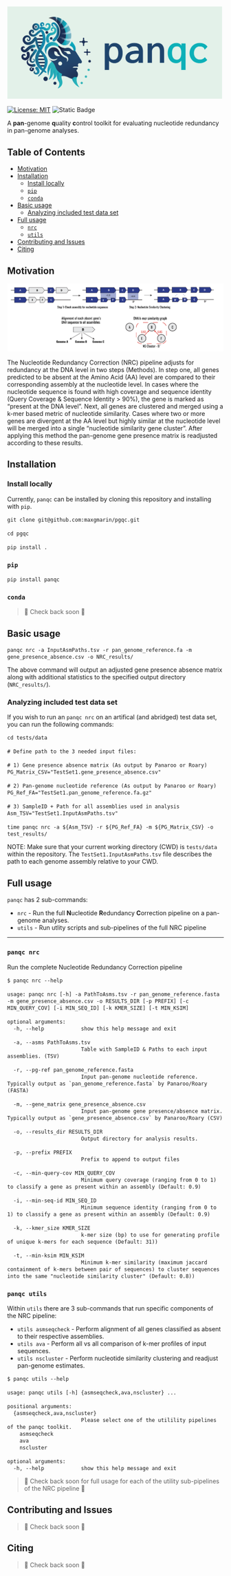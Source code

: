 <img width="500" src="https://github.com/maxgmarin/panqc/raw/main/Images/panqc.logo.png" alt="panqc logo">

[![License: MIT](https://img.shields.io/badge/License-MIT-yellow.svg)](https://opensource.org/licenses/MIT)
![Static Badge](https://img.shields.io/badge/language-Python_3-blue)
<!---[![Build Status]()]()
[![github release version]()]()
[![DOI]()]()
--->

A **pan**-genome **q**uality **c**ontrol toolkit for evaluating nucleotide redundancy in pan-genome analyses. 

<!---
> TBD Reference
--->

[TOC]: #
## Table of Contents
- [Motivation](#motivation)
- [Installation](#installation)
  - [Install locally](#install-locally)
  - [`pip`](#pip)
  - [`conda`](#conda)
- [Basic usage](#basic-usage)
  - [Analyzing included test data set](#analyzing-included-test-data-set)
- [Full usage](#full-usage)
  - [`nrc`](#panqc-nrc)
  - [`utils`](#panqc-utils)
- [Contributing and Issues](#contributing-and-issues)
- [Citing](#citing)


## Motivation
![PanQC_NRC_Diagram](https://github.com/maxgmarin/panqc/raw/main/Images/PanQC_NRC_Diagram.png)

The Nucleotide Redundancy Correction (NRC) pipeline adjusts for redundancy at the DNA level in two steps (Methods). In step one, all genes predicted to be absent at the Amino Acid (AA) level are compared to their corresponding assembly at the nucleotide level. In cases where the nucleotide sequence is found with high coverage and sequence identity (Query Coverage & Sequence Identity > 90%), the gene is marked as “present at the DNA level”. Next, all genes are clustered and merged using a k-mer based metric of nucleotide similarity. Cases where two or more genes are divergent at the AA level but highly similar at the nucleotide level will be merged into a single “nucleotide similarity gene cluster”. After applying this method the pan-genome gene presence matrix is readjusted according to these results.

<!---
**When to use this software**:
**When you should probably NOT use this software:** If you care about... 
--->

## Installation
### Install locally
Currently, `panqc` can be installed by cloning this repository and installing with `pip`.

```
git clone git@github.com:maxgmarin/pgqc.git

cd pgqc

pip install . 
```

### `pip`
```
pip install panqc
```

### `conda`
>🚧 Check back soon 🚧

## Basic usage

```
panqc nrc -a InputAsmPaths.tsv -r pan_genome_reference.fa -m gene_presence_absence.csv -o NRC_results/
```

The above command will output an adjusted gene presence absence matrix along with additional statistics to the specified output directory (`NRC_results/`).

### Analyzing included test data set

If you wish to run an `panqc nrc` on an artifical (and abridged) test data set, you can run the following commands:

```
cd tests/data

# Define path to the 3 needed input files:

# 1) Gene presence absence matrix (As output by Panaroo or Roary)
PG_Matrix_CSV="TestSet1.gene_presence_absence.csv"

# 2) Pan-genome nucleotide reference (As output by Panaroo or Roary)
PG_Ref_FA="TestSet1.pan_genome_reference.fa.gz"

# 3) SampleID + Path for all assemblies used in analysis
Asm_TSV="TestSet1.InputAsmPaths.tsv"

time panqc nrc -a ${Asm_TSV} -r ${PG_Ref_FA} -m ${PG_Matrix_CSV} -o test_results/
```
NOTE: Make sure that your current working directory (CWD) is `tests/data` within the repository. The `TestSet1.InputAsmPaths.tsv` file describes the path to each genome assembly relative to your CWD.


## Full usage

`panqc` has 2 sub-commands:
- `nrc` - Run the full **N**ucleotide **R**edundancy **C**orrection pipeline on a pan-genome analyses.
- `utils` - Run utlity scripts and sub-pipelines of the full NRC pipeline

---

### `panqc nrc`

Run the complete Nucleotide Redundancy Correction pipeline

```
$ panqc nrc --help

usage: panqc nrc [-h] -a PathToAsms.tsv -r pan_genome_reference.fasta -m gene_presence_absence.csv -o RESULTS_DIR [-p PREFIX] [-c MIN_QUERY_COV] [-i MIN_SEQ_ID] [-k KMER_SIZE] [-t MIN_KSIM]

optional arguments:
  -h, --help            show this help message and exit

  -a, --asms PathToAsms.tsv
                        Table with SampleID & Paths to each input assemblies. (TSV)

  -r, --pg-ref pan_genome_reference.fasta
                        Input pan-genome nucleotide reference. Typically output as `pan_genome_reference.fasta` by Panaroo/Roary (FASTA)

  -m, --gene_matrix gene_presence_absence.csv
                        Input pan-genome gene presence/absence matrix. Typically output as `gene_presence_absence.csv` by Panaroo/Roary (CSV)

  -o, --results_dir RESULTS_DIR
                        Output directory for analysis results.

  -p, --prefix PREFIX
                        Prefix to append to output files

  -c, --min-query-cov MIN_QUERY_COV
                        Minimum query coverage (ranging from 0 to 1) to classify a gene as present within an assembly (Default: 0.9)

  -i, --min-seq-id MIN_SEQ_ID
                        Minimum sequence identity (ranging from 0 to 1) to classify a gene as present within an assembly (Default: 0.9)

  -k, --kmer_size KMER_SIZE
                        k-mer size (bp) to use for generating profile of unique k-mers for each sequence (Default: 31))

  -t, --min-ksim MIN_KSIM
                        Minimum k-mer similarity (maximum jaccard containment of k-mers between pair of sequences) to cluster sequences into the same "nucleotide similarity cluster" (Default: 0.8))
```


### `panqc utils`

Within `utils` there are 3 sub-commands that run specific components of the NRC pipeline:
- `utils asmseqcheck` - Perform alignment of all genes classified as absent to their respective assemblies.
- `utils ava` - Perform all vs all comparison of k-mer profiles of input sequences. 
- `utils nscluster` - Perform nucleotide similarity clustering and readjust pan-genome estimates.

```
$ panqc utils --help

usage: panqc utils [-h] {asmseqcheck,ava,nscluster} ...

positional arguments:
  {asmseqcheck,ava,nscluster}
                        Please select one of the utilility pipelines of the panqc toolkit.
    asmseqcheck
    ava
    nscluster

optional arguments:
  -h, --help            show this help message and exit

```

>🚧 Check back soon for full usage for each of the utility sub-pipelines of the NRC pipeline 🚧

## Contributing and Issues
>🚧 Check back soon 🚧

## Citing
>🚧 Check back soon 🚧

<!---
If you use `panqc` in your work, please cite:
> TBD
--->

